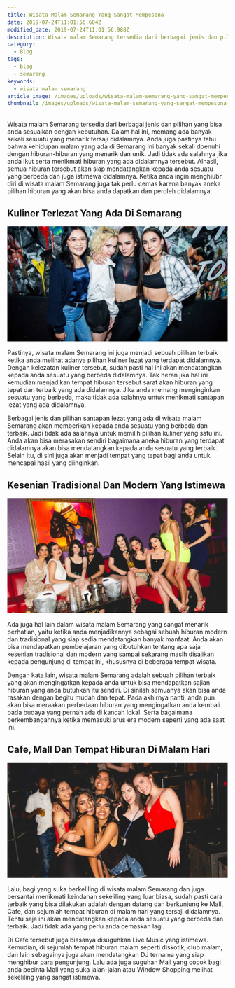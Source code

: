 ```yaml
---
title: Wisata Malam Semarang Yang Sangat Mempesona
date: 2019-07-24T11:01:56.604Z
modified_date: 2019-07-24T11:01:56.988Z
description: Wisata malam Semarang tersedia dari berbagai jenis dan pilihan yang bisa anda sesuaikan dengan kebutuhan. Dalam hal ini, memang ada banyak sekali dipenuhi hiburan yang menarik dan unik.
category:
  - Blog
tags:
  - blog
  - semarang
keywords:
  - wisata malam semarang
article_image: /images/uploads/wisata-malam-semarang-yang-sangat-mempesona-2.jpg
thumbnail: /images/uploads/wisata-malam-semarang-yang-sangat-mempesona-4-007.jpg
---
```

Wisata malam Semarang tersedia dari berbagai jenis dan pilihan yang bisa anda sesuaikan dengan kebutuhan. Dalam hal ini, memang ada banyak sekali sesuatu yang menarik tersaji didalamnya. Anda juga pastinya tahu bahwa kehidupan malam yang ada di Semarang ini banyak sekali dpenuhi dengan hiburan-hiburan yang menarik dan unik. Jadi tidak ada salahnya jika anda ikut serta menikmati hiburan yang ada didalamnya tersebut. Alhasil, semua hiburan tersebut akan siap mendatangkan kepada anda sesuatu yang berbeda dan juga istimewa didalamnya. Ketika anda ingin menghiubr diri di wisata malam Semarang juga tak perlu cemas karena banyak aneka pilihan hiburan yang akan bisa anda dapatkan dan peroleh didalamnya.



## Kuliner Terlezat Yang Ada Di Semarang

![Wisata Malam Semarang Yang Sangat Mempesona](/images/uploads/wisata-malam-semarang-yang-sangat-mempesona-4.jpg)

Pastinya, wisata malam Semarang ini juga menjadi sebuah pilihan terbaik ketika anda melihat adanya pilihan kuliner lezat yang terdapat didalamnya. Dengan kelezatan kuliner tersebut, sudah pasti hal ini akan mendatangkan kepada anda sesuatu yang berbeda didalamnya. Tak heran jika hal ini kemudian menjadikan tempat hiburan tersebut sarat akan hiburan yang tepat dan terbaik yang ada didalamnya. Jika anda memang menginginkan sesuatu yang berbeda, maka tidak ada salahnya untuk menikmati santapan lezat yang ada didalamnya.

Berbagai jenis dan pilihan santapan lezat yang ada di wisata malam Semarang akan memberikan kepada anda sesuatu yang berbeda dan terbaik. Jadi tidak ada salahnya untuk memilih pilihan kuliner yang satu ini. Anda akan bisa merasakan sendiri bagaimana aneka hiburan yang terdapat didalamnya akan bisa mendatangkan kepada anda sesuatu yang terbaik. Selain itu, di sini juga akan menjadi tempat yang tepat bagi anda untuk mencapai hasil yang diinginkan. 



## Kesenian Tradisional Dan Modern Yang Istimewa

![Wisata Malam Semarang Yang Sangat Mempesona](/images/uploads/wisata-malam-semarang-yang-sangat-mempesona-2.jpg)

Ada juga hal lain dalam wisata malam Semarang yang sangat menarik perhatian, yaitu ketika anda menjadikannya sebagai sebuah hiburan modern dan tradisional yang siap sedia mendatangkan banyak manfaat. Anda akan bisa mendapatkan pembelajaran yang dibutuhkan tentang apa saja kesenian tradisional dan modern yang sampai sekarang masih disajikan kepada pengunjung di tempat ini, khususnya di beberapa tempat wisata.

Dengan kata lain, wisata malam Semarang adalah sebuah pilihan terbaik yang akan mengingatkan kepada anda untuk bisa mendapatkan sajian hiburan yang anda butuhkan itu sendiri. Di sinilah semuanya akan bisa anda rasakan dengan begitu mudah dan tepat. Pada akhirnya nanti, anda pun akan bisa meraakan perbedaan hiburan yang mengingatkan anda kembali pada budaya yang pernah ada di kancah lokal. Serta bagaimana perkembangannya ketika memasuki arus era modern seperti yang ada saat ini.



## Cafe, Mall Dan Tempat Hiburan Di Malam Hari

![Wisata Malam Semarang Yang Sangat Mempesona](/images/uploads/wisata-malam-semarang-yang-sangat-mempesona-1.jpg)

Lalu, bagi yang suka berkeliling di wisata malam Semarang dan juga bersantai menikmati keindahan sekeliling yang luar biasa, sudah pasti cara terbaik yang bisa dilakukan adalah dengan datang dan berkunjung ke Mall, Cafe, dan sejumlah tempat hiburan di malam hari yang tersaji didalamnya. Tentu saja ini akan mendatangkan kepada anda sesuatu yang berbeda dan terbaik. Jadi tidak ada yang perlu anda cemaskan lagi.

Di Cafe tersebut juga biasanya disuguhkan Live Music yang istimewa. Kemudian, di sejumlah tempat hiburan malam seperti diskotik, club malam, dan lain sebagainya juga akan mendatangkan DJ ternama yang siap menghibur para pengunjung. Lalu ada juga suguhan Mall yang cocok bagi anda pecinta Mall yang suka jalan-jalan atau Window Shopping melihat sekeliling yang sangat istimewa.
